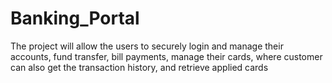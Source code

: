 # Banking_Portal
The project will allow the users to securely login and manage their accounts, fund transfer, bill payments, manage their cards, where customer can also get the transaction history, and retrieve applied cards
